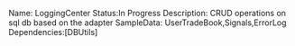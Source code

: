 Name: LoggingCenter
Status:In Progress
Description: CRUD operations on sql db based on the adapter
SampleData: UserTradeBook,Signals,ErrorLog
Dependencies:[DBUtils]
